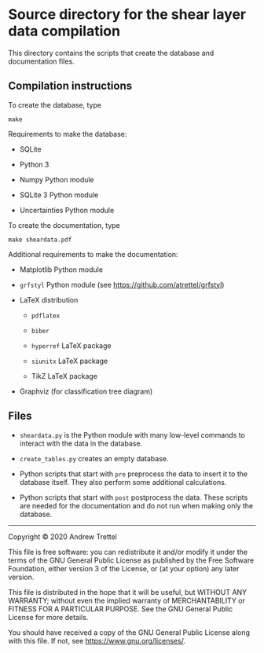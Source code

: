 Source directory for the shear layer data compilation
=====================================================

This directory contains the scripts that create the database and documentation
files.


## Compilation instructions

To create the database, type

    make

Requirements to make the database:

- SQLite

- Python 3

- Numpy Python module

- SQLite 3 Python module

- Uncertainties Python module

To create the documentation, type

    make sheardata.pdf

Additional requirements to make the documentation:

- Matplotlib Python module

- `grfstyl` Python module (see <https://github.com/atrettel/grfstyl>)

- LaTeX distribution

    - `pdflatex`

    - `biber`

    - `hyperref` LaTeX package

    - `siunitx` LaTeX package

    - TikZ LaTeX package

- Graphviz (for classification tree diagram)


## Files

- `sheardata.py` is the Python module with many low-level commands to interact
  with the data in the database.

- `create_tables.py` creates an empty database.

- Python scripts that start with `pre` preprocess the data to insert it to the
  database itself.  They also perform some additional calculations.

- Python scripts that start with `post` postprocess the data.  These scripts
  are needed for the documentation and do not run when making only the
  database.


-------------------------------------------------------------------------------

Copyright © 2020 Andrew Trettel

This file is free software: you can redistribute it and/or modify it under the
terms of the GNU General Public License as published by the Free Software
Foundation, either version 3 of the License, or (at your option) any later
version.

This file is distributed in the hope that it will be useful, but WITHOUT ANY
WARRANTY; without even the implied warranty of MERCHANTABILITY or FITNESS FOR A
PARTICULAR PURPOSE.  See the GNU General Public License for more details.

You should have received a copy of the GNU General Public License along with
this file.  If not, see <https://www.gnu.org/licenses/>.
